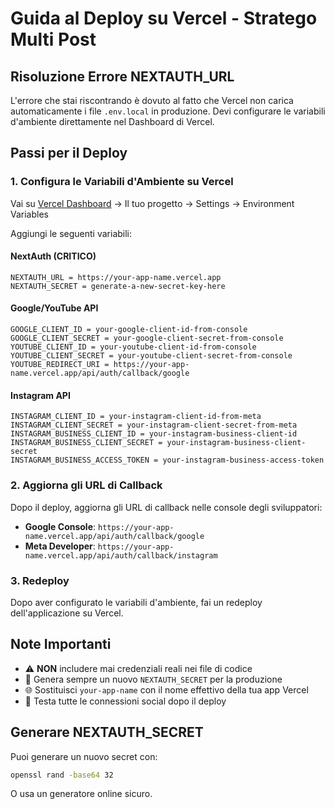 # Guida al Deploy su Vercel - Stratego Multi Post

## Risoluzione Errore NEXTAUTH_URL

L'errore che stai riscontrando è dovuto al fatto che Vercel non carica automaticamente i file `.env.local` in produzione. Devi configurare le variabili d'ambiente direttamente nel Dashboard di Vercel.

## Passi per il Deploy

### 1. Configura le Variabili d'Ambiente su Vercel

Vai su [Vercel Dashboard](https://vercel.com/dashboard) → Il tuo progetto → Settings → Environment Variables

Aggiungi le seguenti variabili:

#### NextAuth (CRITICO)
```
NEXTAUTH_URL = https://your-app-name.vercel.app
NEXTAUTH_SECRET = generate-a-new-secret-key-here
```

#### Google/YouTube API
```
GOOGLE_CLIENT_ID = your-google-client-id-from-console
GOOGLE_CLIENT_SECRET = your-google-client-secret-from-console
YOUTUBE_CLIENT_ID = your-youtube-client-id-from-console
YOUTUBE_CLIENT_SECRET = your-youtube-client-secret-from-console
YOUTUBE_REDIRECT_URI = https://your-app-name.vercel.app/api/auth/callback/google
```

#### Instagram API
```
INSTAGRAM_CLIENT_ID = your-instagram-client-id-from-meta
INSTAGRAM_CLIENT_SECRET = your-instagram-client-secret-from-meta
INSTAGRAM_BUSINESS_CLIENT_ID = your-instagram-business-client-id
INSTAGRAM_BUSINESS_CLIENT_SECRET = your-instagram-business-client-secret
INSTAGRAM_BUSINESS_ACCESS_TOKEN = your-instagram-business-access-token
```

### 2. Aggiorna gli URL di Callback

Dopo il deploy, aggiorna gli URL di callback nelle console degli sviluppatori:

- **Google Console**: `https://your-app-name.vercel.app/api/auth/callback/google`
- **Meta Developer**: `https://your-app-name.vercel.app/api/auth/callback/instagram`

### 3. Redeploy

Dopo aver configurato le variabili d'ambiente, fai un redeploy dell'applicazione su Vercel.

## Note Importanti

- ⚠️ **NON** includere mai credenziali reali nei file di codice
- 🔑 Genera sempre un nuovo `NEXTAUTH_SECRET` per la produzione
- 🌐 Sostituisci `your-app-name` con il nome effettivo della tua app Vercel
- 📱 Testa tutte le connessioni social dopo il deploy

## Generare NEXTAUTH_SECRET

Puoi generare un nuovo secret con:
```bash
openssl rand -base64 32
```

O usa un generatore online sicuro.